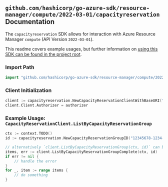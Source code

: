 
## `github.com/hashicorp/go-azure-sdk/resource-manager/compute/2022-03-01/capacityreservation` Documentation

The `capacityreservation` SDK allows for interaction with Azure Resource Manager `compute` (API Version `2022-03-01`).

This readme covers example usages, but further information on [using this SDK can be found in the project root](https://github.com/hashicorp/go-azure-sdk/tree/main/docs).

### Import Path

```go
import "github.com/hashicorp/go-azure-sdk/resource-manager/compute/2022-03-01/capacityreservation"
```


### Client Initialization

```go
client := capacityreservation.NewCapacityReservationClientWithBaseURI("https://management.azure.com")
client.Client.Authorizer = authorizer
```


### Example Usage: `CapacityReservationClient.ListByCapacityReservationGroup`

```go
ctx := context.TODO()
id := capacityreservation.NewCapacityReservationGroupID("12345678-1234-9876-4563-123456789012", "example-resource-group", "capacityReservationGroupValue")

// alternatively `client.ListByCapacityReservationGroup(ctx, id)` can be used to do batched pagination
items, err := client.ListByCapacityReservationGroupComplete(ctx, id)
if err != nil {
	// handle the error
}
for _, item := range items {
	// do something
}
```
